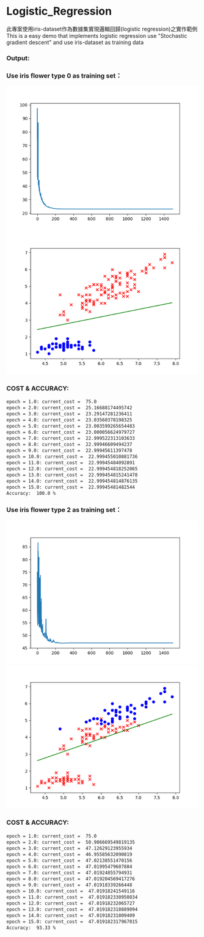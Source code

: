 # Logistic_Regression
此專案使用iris-dataset作為數據集實現邏輯回歸(logistic regression)之實作範例
This is a easy demo that implements logistic regression use "Stochastic gradient descent" and use iris-dataset as training data

### Output:

### Use iris flower type 0 as training set：


![image](https://github.com/Larix/Logistic_Regression/blob/master/img/Figure_1-1.png)
![image](https://github.com/Larix/Logistic_Regression/blob/master/img/Figure_1-2.png)

### COST & ACCURACY:

```
epoch = 1.0: current_cost =  75.0
epoch = 2.0: current_cost =  25.16688174495742
epoch = 3.0: current_cost =  23.29147281236411
epoch = 4.0: current_cost =  23.03560378198325
epoch = 5.0: current_cost =  23.003599265654483
epoch = 6.0: current_cost =  23.000056624979727
epoch = 7.0: current_cost =  22.999522313103633
epoch = 8.0: current_cost =  22.99946609494237
epoch = 9.0: current_cost =  22.99945611397478
epoch = 10.0: current_cost =  22.999455010881736
epoch = 11.0: current_cost =  22.99945484092891
epoch = 12.0: current_cost =  22.999454818252065
epoch = 13.0: current_cost =  22.999454815241478
epoch = 14.0: current_cost =  22.999454814876135
epoch = 15.0: current_cost =  22.99945481482544
Accuracy:  100.0 %
```

### Use iris flower type 2 as training set：

![image](https://github.com/Larix/Logistic_Regression/blob/master/img/Figure_2-1.png)
![image](https://github.com/Larix/Logistic_Regression/blob/master/img/Figure_2-2.png)

### COST & ACCURACY:

```
epoch = 1.0: current_cost =  75.0
epoch = 2.0: current_cost =  50.906669549819135
epoch = 3.0: current_cost =  47.12629123955934
epoch = 4.0: current_cost =  46.95585632090819
epoch = 5.0: current_cost =  47.02138551470156
epoch = 6.0: current_cost =  47.01995479607884
epoch = 7.0: current_cost =  47.01924855794931
epoch = 8.0: current_cost =  47.019204569417276
epoch = 9.0: current_cost =  47.01918339266448
epoch = 10.0: current_cost =  47.01918241549116
epoch = 11.0: current_cost =  47.019182330950834
epoch = 12.0: current_cost =  47.01918232065727
epoch = 13.0: current_cost =  47.019182318889094
epoch = 14.0: current_cost =  47.01918231809409
epoch = 15.0: current_cost =  47.019182317967015
Accuracy:  93.33 %
```
